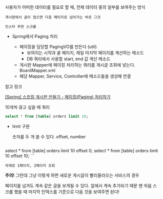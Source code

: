 사용자가 어떠한 데이터를 필요로 할 때, 전체 데이터 중의 일부를 보여주는 방식

```
게시판에서 글이 많으면 다음 페이지로 넘어가는 바로 그것

인스타 무한 스크롤
```

-   Spring에서 Paging 처리
	
	-   페이징을 담당할 PagingVO를 만든다 (util)
		-   보여지는 시작과 끝 페이지, 제일 마지막 페이지를 계산하는 메소드
		-   DB 쿼리에서 사용할 start, end 값 계산 메소드
	-   게시판 Mapper에 페이징 처리하는 쿼리를 게시글 조회에 넣는다. BoardMapper.xml
	-   해당 Mapper, Service, Controller에 메소드들을 생성해 연결

참고 링크

[[Spring] 스프링 게시판 만들기 - 페이징(Paging) 처리하기](https://po9357.github.io/spring/2019-05-28-Board_Paging/)

10개씩 끊고 싶을 때 쿼리

```sql
select * from [table] orders limit 10;
```

-   limit 구문
	
	숫자를 두 개 쓸 수 있다. offset, number
	
	```sql
select * from [table] orders limit 10 offset 0;
select * from [table] orders limit 10 offset 10;
	```
	
	차례로 1페이지, 2페이지 조회
	

**주의!** 그런데 그냥 이렇게 하면 새로운 게시글이 빨리올라오는 서비스의 경우

페이지를 넘겨도 계속 같은 글을 보게될 수 있다. 앞에서 계속 추가되기 때문
맨 처음 스크롤 했을 때 마지막 인덱스를 기준으로 다음 것을 보여주면 된다!